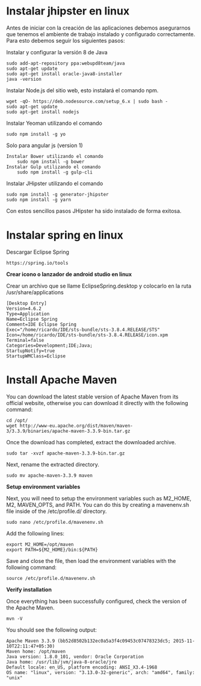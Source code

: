 # Instalar jhipster en linux

Antes de iniciar con la creación de las aplicaciones debemos asegurarnos que tenemos el ambiente de trabajo instalado y configurado correctamente. Para esto debemos seguir los siguientes pasos:

Instalar y configurar la versión 8 de Java
    
    sudo add-apt-repository ppa:webupd8team/java
    sudo apt-get update
    sudo apt-get install oracle-java8-installer
    java -version

Instalar Node.js del sitio web, esto instalará el comando npm.
    
    wget -qO- https://deb.nodesource.com/setup_6.x | sudo bash -
    sudo apt-get update
    sudo apt-get install nodejs

Instalar Yeoman utilizando el comando 
    
    sudo npm install -g yo 

Solo para angular js (version 1)

    Instalar Bower utilizando el comando 
        sudo npm install -g bower
    Instalar Gulp utilizando el comando 
        sudo npm install -g gulp-cli

Instalar JHipster utilizando el comando 

    sudo npm install -g generator-jhipster
    sudo npm install -g yarn

Con estos sencillos pasos JHipster ha sido instalado de forma exitosa.

# Instalar spring en linux

Descargar Eclipse Spring

    https://spring.io/tools

**Crear icono o lanzador de android studio en linux**

Crear un archivo que se llame EclipseSpring.desktop y colocarlo en la ruta /usr/share/applications

    [Desktop Entry]
    Version=4.6.2
    Type=Application
    Name=Eclipse Spring
    Comment=IDE Eclipse Spring
    Exec="/home/ricardo/IDE/sts-bundle/sts-3.8.4.RELEASE/STS"
    Icon=/home/ricardo/IDE/sts-bundle/sts-3.8.4.RELEASE/icon.xpm
    Terminal=false
    Categories=Development;IDE;Java;
    StartupNotify=true
    StartupWMClass=Eclipse

# Install Apache Maven

You can download the latest stable version of Apache Maven from its official website, otherwise you can download it directly with the following command:

    cd /opt/
    wget http://www-eu.apache.org/dist/maven/maven-3/3.3.9/binaries/apache-maven-3.3.9-bin.tar.gz

Once the download has completed, extract the downloaded archive.

    sudo tar -xvzf apache-maven-3.3.9-bin.tar.gz

Next, rename the extracted directory.

    sudo mv apache-maven-3.3.9 maven 

**Setup environment variables**

Next, you will need to setup the environment variables such as M2_HOME, M2, MAVEN_OPTS, and PATH. You can do this by creating a mavenenv.sh file inside of the /etc/profile.d/ directory.

    sudo nano /etc/profile.d/mavenenv.sh

Add the following lines:

    export M2_HOME=/opt/maven
    export PATH=${M2_HOME}/bin:${PATH}

Save and close the file, then load the environment variables with the following command:

    source /etc/profile.d/mavenenv.sh

**Verify installation**

Once everything has been successfully configured, check the version of the Apache Maven.

    mvn -V

You should see the following output:

    Apache Maven 3.3.9 (bb52d8502b132ec0a5a3f4c09453c07478323dc5; 2015-11-10T22:11:47+05:30)
    Maven home: /opt/maven
    Java version: 1.8.0_101, vendor: Oracle Corporation
    Java home: /usr/lib/jvm/java-8-oracle/jre
    Default locale: en_US, platform encoding: ANSI_X3.4-1968
    OS name: "linux", version: "3.13.0-32-generic", arch: "amd64", family: "unix"